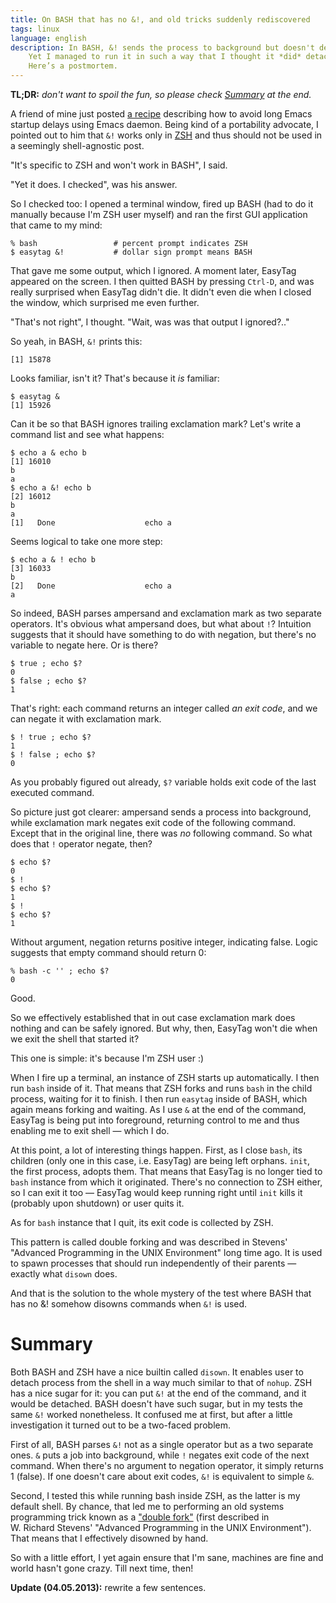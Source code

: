 ```yaml
---
title: On BASH that has no &!, and old tricks suddenly rediscovered
tags: linux
language: english
description: In BASH, &! sends the process to background but doesn't detach it.
    Yet I managed to run it in such a way that I thought it *did* detach.
    Here’s a postmortem.
---
```


**TL;DR:** *don't want to spoil the fun, so please check [Summary](#summary) at
the end.*

A friend of mine just posted [a
recipe](http://bytopia.org/2013/03/13/using-emacs-as-default-system-editor/)
describing how to avoid long Emacs startup delays using Emacs daemon. Being kind
of a portability advocate, I pointed out to him that `&!` works only in
[ZSH](http://zsh.org) and thus should not be used in a seemingly shell-agnostic
post.

"It's specific to ZSH and won't work in BASH", I said.

"Yet it does. I checked", was his answer.

So I checked too: I opened a terminal window, fired up BASH (had to do it
manually because I'm ZSH user myself) and ran the first GUI application that
came to my mind:

    % bash                 # percent prompt indicates ZSH
    $ easytag &!           # dollar sign prompt means BASH

That gave me some output, which I ignored. A moment later, EasyTag appeared on
the screen. I then quitted BASH by pressing `Ctrl-D`, and was really surprised
when EasyTag didn't die. It didn't even die when I closed the window, which
surprised me even further.

"That's not right", I thought. "Wait, was was that output I ignored?.."

So yeah, in BASH, `&!` prints this:

    [1] 15878

Looks familiar, isn't it? That's because it *is* familiar:

    $ easytag &
    [1] 15926

Can it be so that BASH ignores trailing exclamation mark? Let's write a command
list and see what happens:

    $ echo a & echo b
    [1] 16010
    b
    a
    $ echo a &! echo b
    [2] 16012
    b
    a
    [1]   Done                    echo a

Seems logical to take one more step:

    $ echo a & ! echo b
    [3] 16033
    b
    [2]   Done                    echo a
    a

So indeed, BASH parses ampersand and exclamation mark as two separate operators.
It's obvious what ampersand does, but what about `!`? Intuition suggests that it
should have something to do with negation, but there's no variable to negate
here. Or is there?

    $ true ; echo $?
    0
    $ false ; echo $?
    1

That's right: each command returns an integer called *an exit code*, and we can
negate it with exclamation mark.


    $ ! true ; echo $?
    1
    $ ! false ; echo $?
    0

As you probably figured out already, `$?` variable holds exit code of the last
executed command.

So picture just got clearer: ampersand sends a process into background, while
exclamation mark negates exit code of the following command. Except that in the
original line, there was *no* following command. So what does that `!` operator
negate, then?

    $ echo $?
    0
    $ !
    $ echo $?
    1
    $ !
    $ echo $?
    1

Without argument, negation returns positive integer, indicating false. Logic
suggests that empty command should return 0:

    % bash -c '' ; echo $?
    0

Good.

So we effectively established that in out case exclamation mark does nothing and
can be safely ignored. But why, then, EasyTag won't die when we exit the shell
that started it?

This one is simple: it's because I'm ZSH user :)

When I fire up a terminal, an instance of ZSH starts up automatically. I then
run `bash` inside of it. That means that ZSH forks and runs `bash` in the child
process, waiting for it to finish. I then run `easytag` inside of BASH, which
again means forking and waiting. As I use `&` at the end of the command, EasyTag
is being put into foreground, returning control to me and thus enabling me to
exit shell — which I do.

At this point, a lot of interesting things happen. First, as I close `bash`, its
children (only one in this case, i.e. EasyTag) are being left orphans. `init`,
the first process, adopts them. That means that EasyTag is no longer tied to
`bash` instance from which it originated. There's no connection to ZSH either,
so I can exit it too — EasyTag would keep running right until `init` kills it
(probably upon shutdown) or user quits it.

As for `bash` instance that I quit, its exit code is collected by ZSH.

This pattern is called double forking and was described in Stevens' "Advanced
Programming in the UNIX Environment" long time ago. It is used to spawn
processes that should run independently of their parents — exactly what `disown`
does.

And that is the solution to the whole mystery of the test where BASH that has
no &! somehow disowns commands when `&!` is used.

# Summary

Both BASH and ZSH have a nice builtin called `disown`. It enables user to detach
process from the shell in a way much similar to that of `nohup`. ZSH has a nice
sugar for it: you can put `&!` at the end of the command, and it would be
detached. BASH doesn't have such sugar, but in my tests the same `&!` worked
nonetheless. It confused me at first, but after a little investigation it turned
out to be a two-faced problem.

First of all, BASH parses `&!` not as a single operator but as a two separate
ones. `&` puts a job into background, while `!` negates exit code of the next
command. When there's no argument to negation operator, it simply returns 1
(false). If one doesn't care about exit codes, `&!` is equivalent to simple `&`.

Second, I tested this while running bash inside ZSH, as the latter is my default
shell. By chance, that led me to performing an old systems programming trick
known as a ["double
fork"](http://thinkiii.blogspot.com/2009/12/double-fork-to-avoid-zombie-process.html)
(first described in W. Richard Stevens' "Advanced Programming in the UNIX
Environment"). That means that I effectively disowned by hand.

So with a little effort, I yet again ensure that I'm sane, machines are fine and
world hasn't gone crazy. Till next time, then!

**Update (04.05.2013):** rewrite a few sentences.
